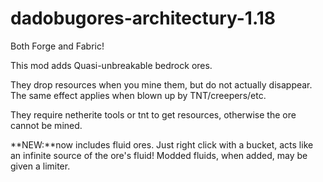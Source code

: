 # dadobugores-architectury-1.18
Both Forge and Fabric!

This mod adds Quasi-unbreakable bedrock ores.

They drop resources when you mine them, but do not actually disappear. The same effect applies when blown up by TNT/creepers/etc.

They require netherite tools or tnt to get resources, otherwise the ore cannot be mined.

**NEW:**now includes fluid ores. Just right click with a bucket, acts like an infinite source of the ore's fluid! Modded fluids, when added, may be given a limiter.
